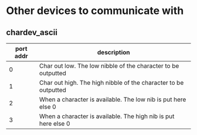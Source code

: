 # Other devices to communicate with


## chardev_ascii
| port addr | description                                                     |
|-----------|-----------------------------------------------------------------|
| 0         | Char out low. The low nibble of the character to be outputted   |
| 1         | Char out high. The high nibble of the character to be outputted |
| 2         | When a character is available. The low nib is put here else 0   |
| 3         | When a character is available. The high nib is put here else 0  |
